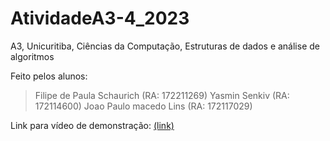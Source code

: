 # AtividadeA3-4_2023
A3, Unicuritiba, Ciências da Computação, Estruturas de dados e análise de algoritmos

Feito pelos alunos:
  > Filipe de Paula Schaurich (RA: 172211269)
  > Yasmin Senkiv (RA: 172114600)
  > Joao Paulo macedo Lins (RA: 172117029)

Link para vídeo de demonstração:
[(link)](https://youtu.be/Dl6DevnNUTY)
